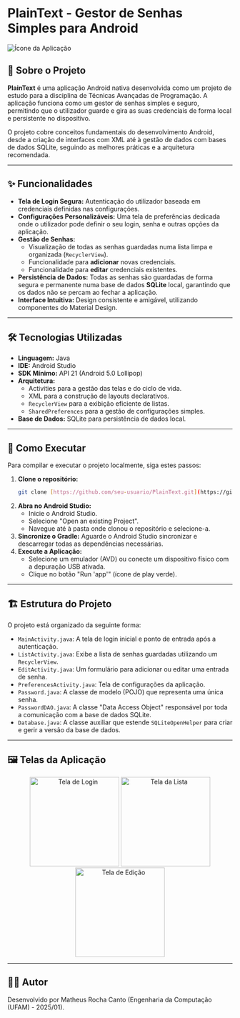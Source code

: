# PlainText - Gestor de Senhas Simples para Android

![Ícone da Aplicação](https://i.imgur.com/your-app-icon.png) <!-- Sugestão: Faça upload de um ícone do seu app e substitua o link -->

## 📖 Sobre o Projeto

**PlainText** é uma aplicação Android nativa desenvolvida como um projeto de estudo para a disciplina de Técnicas Avançadas de Programação. A aplicação funciona como um gestor de senhas simples e seguro, permitindo que o utilizador guarde e gira as suas credenciais de forma local e persistente no dispositivo.

O projeto cobre conceitos fundamentais do desenvolvimento Android, desde a criação de interfaces com XML até à gestão de dados com bases de dados SQLite, seguindo as melhores práticas e a arquitetura recomendada.

---

## ✨ Funcionalidades

-   **Tela de Login Segura:** Autenticação do utilizador baseada em credenciais definidas nas configurações.
-   **Configurações Personalizáveis:** Uma tela de preferências dedicada onde o utilizador pode definir o seu login, senha e outras opções da aplicação.
-   **Gestão de Senhas:**
    -   Visualização de todas as senhas guardadas numa lista limpa e organizada (`RecyclerView`).
    -   Funcionalidade para **adicionar** novas credenciais.
    -   Funcionalidade para **editar** credenciais existentes.
-   **Persistência de Dados:** Todas as senhas são guardadas de forma segura e permanente numa base de dados **SQLite** local, garantindo que os dados não se percam ao fechar a aplicação.
-   **Interface Intuitiva:** Design consistente e amigável, utilizando componentes do Material Design.

---

## 🛠️ Tecnologias Utilizadas

-   **Linguagem:** Java
-   **IDE:** Android Studio
-   **SDK Mínimo:** API 21 (Android 5.0 Lollipop)
-   **Arquitetura:**
    -   Activities para a gestão das telas e do ciclo de vida.
    -   XML para a construção de layouts declarativos.
    -   `RecyclerView` para a exibição eficiente de listas.
    -   `SharedPreferences` para a gestão de configurações simples.
-   **Base de Dados:** SQLite para persistência de dados local.

---

## 🚀 Como Executar

Para compilar e executar o projeto localmente, siga estes passos:

1.  **Clone o repositório:**
    ```bash
    git clone [https://github.com/seu-usuario/PlainText.git](https://github.com/seu-usuario/PlainText.git)
    ```
2.  **Abra no Android Studio:**
    -   Inicie o Android Studio.
    -   Selecione "Open an existing Project".
    -   Navegue até à pasta onde clonou o repositório e selecione-a.
3.  **Sincronize o Gradle:** Aguarde o Android Studio sincronizar e descarregar todas as dependências necessárias.
4.  **Execute a Aplicação:**
    -   Selecione um emulador (AVD) ou conecte um dispositivo físico com a depuração USB ativada.
    -   Clique no botão "Run 'app'" (ícone de play verde).

---

## 🏗️ Estrutura do Projeto

O projeto está organizado da seguinte forma:

-   `MainActivity.java`: A tela de login inicial e ponto de entrada após a autenticação.
-   `ListActivity.java`: Exibe a lista de senhas guardadas utilizando um `RecyclerView`.
-   `EditActivity.java`: Um formulário para adicionar ou editar uma entrada de senha.
-   `PreferencesActivity.java`: Tela de configurações da aplicação.
-   `Password.java`: A classe de modelo (POJO) que representa uma única senha.
-   `PasswordDAO.java`: A classe "Data Access Object" responsável por toda a comunicação com a base de dados SQLite.
-   `Database.java`: A classe auxiliar que estende `SQLiteOpenHelper` para criar e gerir a versão da base de dados.

---

## 🖼️ Telas da Aplicação

<p align="center">
  <img src="https://i.imgur.com/your-login-screen.png" width="200" alt="Tela de Login">
  <img src="https://i.imgur.com/your-list-screen.png" width="200" alt="Tela da Lista">
  <img src="https://i.imgur.com/your-edit-screen.png" width="200" alt="Tela de Edição">
</p>

---

## 👨‍💻 Autor

Desenvolvido por Matheus Rocha Canto (Engenharia da Computação (UFAM) - 2025/01).
